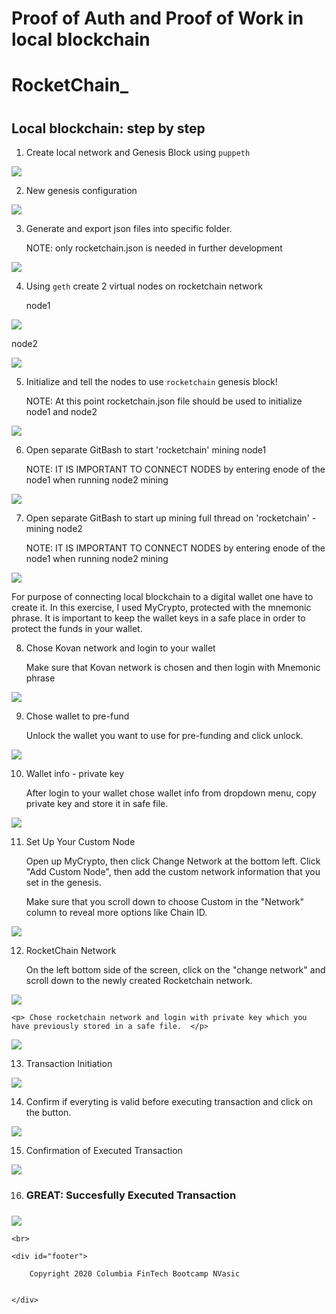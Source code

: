 <h1>Proof of Auth and Proof of Work in local blockchain</h1>

<h1> RocketChain_<h1>



<h2>Local blockchain: step by step</h2>


1. <p>Create local network and Genesis Block using <code>puppeth</code></p>


![](https://github.com/NinoslavVasic/RocketChain/blob/master/Screenshots1/1_add_rocketchain_puppeth.png)


2. <p> New genesis configuration </p>


![](https://github.com/NinoslavVasic/RocketChain/blob/master/Screenshots1/2_genesis_conf.png)


3. <p> Generate and export json files into specific folder. <p>
   <p> NOTE: only rocketchain.json is needed in further development</p>


![](https://github.com/NinoslavVasic/RocketChain/blob/master/Screenshots1/3_gen_exp_json.png)


4. <p> Using <code>geth</code> create 2 virtual nodes on rocketchain network <p>
   <p>node1</p>


![](https://github.com/NinoslavVasic/RocketChain/blob/master/Screenshots1/4_cre_node1.png)


   <p> node2 </p>

![](https://github.com/NinoslavVasic/RocketChain/blob/master/Screenshots1/5_cre_node2.png)


5. <p> Initialize and tell the nodes to use <code>rocketchain</code> genesis block! </p>

   <p> NOTE: At this point rocketchain.json file should be used to initialize node1 and node2</p>


![](https://github.com/NinoslavVasic/RocketChain/blob/master/Screenshots1/6_init_node1.png)


6. <p> Open separate GitBash to start 'rocketchain' mining node1 <p>

   <p> NOTE: IT IS IMPORTANT TO CONNECT NODES  by entering enode of the node1 when running node2 mining </p>

![](https://github.com/NinoslavVasic/RocketChain/blob/master/Screenshots1/7_minthread_node1.png)

7. <p> Open separate GitBash to start up mining full thread on 'rocketchain' - mining node2 </p>

   <p> NOTE: IT IS IMPORTANT TO CONNECT NODES  by entering enode of the node1 when running node2 mining</p>

![](https://github.com/NinoslavVasic/RocketChain/blob/master/Screenshots1/8_minthread_node2.png)

   <p> For purpose of connecting local blockchain to a digital wallet one have to create it. In this exercise, I used MyCrypto, protected with the mnemonic phrase. It is important to keep the wallet keys in a safe place in order to protect the funds in your wallet.</p>

8. <p>  Chose Kovan network and login to your wallet </p>
   <p> Make sure that Kovan  network is chosen and then login with Mnemonic phrase</p>


![](https://github.com/NinoslavVasic/RocketChain/blob/master/Screenshots1/9_mycrypto.png)

9. <p> Chose wallet to pre-fund </p>

   <p> Unlock the wallet you want to use for pre-funding and click unlock. </p>

![](https://github.com/NinoslavVasic/RocketChain/blob/master/Screenshots1/10_mn_login.png)

10. <p> Wallet info - private key </p>
    <p> After login to your wallet chose wallet info from dropdown menu, copy private key and store it in safe file.  </p>

![](https://github.com/NinoslavVasic/RocketChain/blob/master/Screenshots1/11_wallet_priv_key.png)

11. <p> Set Up Your Custom Node </p>

    <p> Open up MyCrypto, then click Change Network at the bottom left. Click "Add Custom Node", then add the custom network information that you set in the genesis.</p>

    <p>Make sure that you scroll down to choose Custom in the "Network" column to reveal more options like Chain ID.</p>


![](https://github.com/NinoslavVasic/RocketChain/blob/master/Screenshots1/12_add_custom_node.png)

12. <p> RocketChain Network </p>

    <p> On the left bottom side of the screen, click on the "change network" and scroll down to the newly created Rocketchain network.  </p>

![](https://github.com/NinoslavVasic/RocketChain/blob/master/Screenshots1/13_access_rocch.png)

    <p> Chose rocketchain network and login with private key which you have previously stored in a safe file.  </p>

![](https://github.com/NinoslavVasic/RocketChain/blob/master/Screenshots1/13.1_my_crypto_login_pk.PNG)



13. <p> Transaction Initiation </p>


![](https://github.com/NinoslavVasic/RocketChain/blob/master/Screenshots1/14_transaction_initiation.PNG)

14. <p> Confirm if everyting is valid before executing transaction and click on the button. </p>

![](https://github.com/NinoslavVasic/RocketChain/blob/master/Screenshots1/15_confirm_transaction.PNG)


15. <p> Confirmation of Executed Transaction </p>

![](https://github.com/NinoslavVasic/RocketChain/blob/master/Screenshots1/16_transaction_confirmation.PNG)



16. <h3> GREAT: Succesfully Executed Transaction <h3>

![](https://github.com/NinoslavVasic/RocketChain/blob/master/Screenshots1/17_succesfull_transaction.PNG)


</footer>
    
    <br>
    
    <div id="footer">
      
        Copyright 2020 Columbia FinTech Bootcamp NVasic
    
    
    </div>
</body>
</html>



